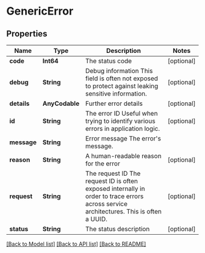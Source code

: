 # GenericError

## Properties
Name | Type | Description | Notes
------------ | ------------- | ------------- | -------------
**code** | **Int64** | The status code | [optional] 
**debug** | **String** | Debug information  This field is often not exposed to protect against leaking sensitive information. | [optional] 
**details** | **AnyCodable** | Further error details | [optional] 
**id** | **String** | The error ID  Useful when trying to identify various errors in application logic. | [optional] 
**message** | **String** | Error message  The error&#39;s message. | 
**reason** | **String** | A human-readable reason for the error | [optional] 
**request** | **String** | The request ID  The request ID is often exposed internally in order to trace errors across service architectures. This is often a UUID. | [optional] 
**status** | **String** | The status description | [optional] 

[[Back to Model list]](../README.md#documentation-for-models) [[Back to API list]](../README.md#documentation-for-api-endpoints) [[Back to README]](../README.md)


